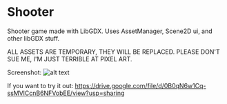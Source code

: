 # Shooter
Shooter game made with LibGDX. Uses AssetManager, Scene2D ui, and other libGDX stuff. 

ALL ASSETS ARE TEMPORARY, THEY WILL BE REPLACED. PLEASE DON'T SUE ME, I'M JUST TERRIBLE AT PIXEL ART.

Screenshot:
![alt text](https://github.com/luoyang9/Shooter/blob/master/screenshot.png "Work In Progress Screenshot")

If you want to try it out: https://drive.google.com/file/d/0B0qN6w1Cq-ssMVlCcnB6NFVobEE/view?usp=sharing


